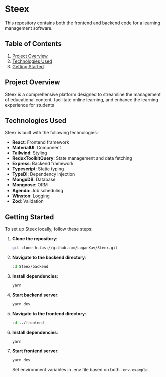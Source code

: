 # Steex

This repository contains both the frontend and backend code for a learning management software.

## Table of Contents

1. [Project Overview](#project-overview)
2. [Technologies Used](#technologies-used)
3. [Getting Started](#getting-started)

## Project Overview

Steex is a comprehensive platform designed to streamline the management of educational content, facilitate online learning, and enhance the learning experience for students

## Technologies Used

Steex is built with the following technologies:

- **React**: Frontend framework
- **MaterialUI**: Component
- **Tailwind**: Styling
- **ReduxToolkitQuery**: State management and data fetching
- **Express**: Backend framework
- **Typescript**: Static typing
- **TypeDI**: Dependency injection
- **MongoDB**: Database
- **Mongoose**: ORM
- **Agenda**: Job scheduling
- **Winston**: Logging
- **Zod**: Validation

## Getting Started

To set up Steex locally, follow these steps:

1. **Clone the repository**:

   ```bash
   git clone https://github.com/LoganXav/Steex.git
   ```

2. **Navigate to the backend directory**:

   ```bash
   cd Steex/backend
   ```

3. **Install dependencies**:

   ```bash
   yarn
   ```

4. **Start backend server**:

   ```bash
   yarn dev
   ```

5. **Navigate to the frontend directory**:

   ```bash
   cd ../frontend
   ```

6. **Install dependencies**:

   ```bash
   yarn
   ```

7. **Start frontend server**:

   ```bash
   yarn dev
   ```

   Set environment variables in .env file based on both `.env.example`.
